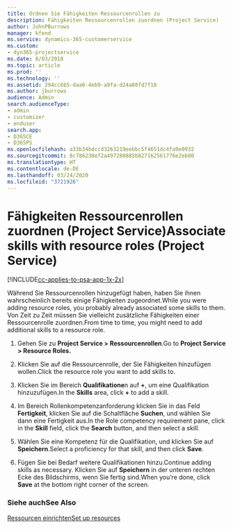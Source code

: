 ```yaml
---
title: Ordnen Sie Fähigkeiten Ressourcenrollen zu
description: Fähigkeiten Ressourcenrollen zuordnen (Project Service)
author: JohnPBurrows
manager: kfend
ms.service: dynamics-365-customerservice
ms.custom:
- dyn365-projectservice
ms.date: 8/03/2018
ms.topic: article
ms.prod: ''
ms.technology: ''
ms.assetid: 294cc6b5-daa0-4eb9-a9fa-d24a88fd7f18
ms.author: jburrows
audience: Admin
search.audienceType:
- admin
- customizer
- enduser
search.app:
- D365CE
- D365PS
ms.openlocfilehash: a33b34bdccd3263219eebbc5f4651dc4fa9e0932
ms.sourcegitcommit: 8c786230ef2a497280885b827162561776e2eb00
ms.translationtype: HT
ms.contentlocale: de-DE
ms.lasthandoff: 03/24/2020
ms.locfileid: "3721926"
---
```

# <a name="associate-skills-with-resource-roles-project-service"></a><span data-ttu-id="16803-103">Fähigkeiten Ressourcenrollen zuordnen (Project Service)</span><span class="sxs-lookup"><span data-stu-id="16803-103">Associate skills with resource roles (Project Service)</span></span>

[!INCLUDE[cc-applies-to-psa-app-1x-2x](../includes/cc-applies-to-psa-app-1x-2x.md)]

<span data-ttu-id="16803-104">Während Sie Ressourcenrollen hinzugefügt haben, haben Sie ihnen wahrscheinlich bereits einige Fähigkeiten zugeordnet.</span><span class="sxs-lookup"><span data-stu-id="16803-104">While you were adding resource roles, you probably already associated some skills to them.</span></span> <span data-ttu-id="16803-105">Von Zeit zu Zeit müssen Sie vielleicht zusätzliche Fähigkeiten einer Ressourcenrolle zuordnen.</span><span class="sxs-lookup"><span data-stu-id="16803-105">From time to time, you might need to add additional skills to a resource role.</span></span>  
  
1.  <span data-ttu-id="16803-106">Gehen Sie zu **Project Service > Ressourcenrollen**.</span><span class="sxs-lookup"><span data-stu-id="16803-106">Go to **Project Service > Resource Roles.**</span></span>  
  
2.  <span data-ttu-id="16803-107">Klicken Sie auf die Ressourcenrolle, der Sie Fähigkeiten hinzufügen wollen.</span><span class="sxs-lookup"><span data-stu-id="16803-107">Click the resource role you want to add skills to.</span></span>  
  
3.  <span data-ttu-id="16803-108">Klicken Sie im Bereich **Qualifikatione**n auf **+**, um eine Qualifikation hinzuzufügen.</span><span class="sxs-lookup"><span data-stu-id="16803-108">In the **Skills** area, click **+** to add a skill.</span></span>  
  
4.  <span data-ttu-id="16803-109">Im Bereich Rollenkompetenzanforderung klicken Sie in das Feld **Fertigkeit**, klicken Sie auf die Schaltfläche **Suchen**, und wählen Sie dann eine Fertigkeit aus.</span><span class="sxs-lookup"><span data-stu-id="16803-109">In the Role competency requirement pane, click in the **Skill** field, click the **Search** button,  and then select a skill.</span></span>  
  
5.  <span data-ttu-id="16803-110">Wählen Sie eine Kompetenz für die Qualifikation, und klicken Sie auf **Speichern**.</span><span class="sxs-lookup"><span data-stu-id="16803-110">Select a proficiency for that skill, and then click **Save**.</span></span>  
  
6.  <span data-ttu-id="16803-111">Fügen Sie bei Bedarf weitere Qualifikationen hinzu.</span><span class="sxs-lookup"><span data-stu-id="16803-111">Continue adding skills as necessary.</span></span> <span data-ttu-id="16803-112">Klicken Sie auf **Speichern** in der unteren rechten Ecke des Bildschirms, wenn Sie fertig sind.</span><span class="sxs-lookup"><span data-stu-id="16803-112">When you’re done, click **Save** at the bottom right corner of the screen.</span></span>  
  
### <a name="see-also"></a><span data-ttu-id="16803-113">Siehe auch</span><span class="sxs-lookup"><span data-stu-id="16803-113">See Also</span></span>  
 [<span data-ttu-id="16803-114">Ressourcen einrichten</span><span class="sxs-lookup"><span data-stu-id="16803-114">Set up resources</span></span>](../project-service/set-up-resources.md)
